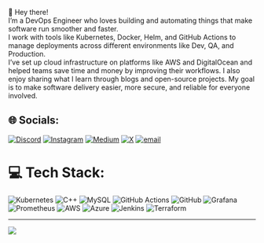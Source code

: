 👋 Hey there!<br> I’m a DevOps Engineer who loves building and automating things that make software run smoother and faster. </br> I work with tools like Kubernetes, Docker, Helm, and GitHub Actions to manage deployments across different environments like Dev, QA, and Production. <br> I’ve set up cloud infrastructure on platforms like AWS and DigitalOcean and helped teams save time and money by improving their workflows. I also enjoy sharing what I learn through blogs and open-source projects. My goal is to make software delivery easier, more secure, and reliable for everyone involved. </br>


## 🌐 Socials:
[![Discord](https://img.shields.io/badge/Discord-%237289DA.svg?logo=discord&logoColor=white)](https://discord.gg/https://discord.gg/XTYhJKDW) [![Instagram](https://img.shields.io/badge/Instagram-%23E4405F.svg?logo=Instagram&logoColor=white)](https://instagram.com/__rohit.27__) [![Medium](https://img.shields.io/badge/Medium-12100E?logo=medium&logoColor=white)](https://medium.com/@Rohit27305) [![X](https://img.shields.io/badge/X-black.svg?logo=X&logoColor=white)](https://x.com/RohitVerma9911) [![email](https://img.shields.io/badge/Email-D14836?logo=gmail&logoColor=white)](mailto:rohitverma27305@gmail.com) 

# 💻 Tech Stack:
![Kubernetes](https://img.shields.io/badge/kubernetes-%23326ce5.svg?style=for-the-badge&logo=kubernetes&logoColor=white) ![C++](https://img.shields.io/badge/c++-%2300599C.svg?style=for-the-badge&logo=c%2B%2B&logoColor=white) ![MySQL](https://img.shields.io/badge/mysql-4479A1.svg?style=for-the-badge&logo=mysql&logoColor=white) ![GitHub Actions](https://img.shields.io/badge/github%20actions-%232671E5.svg?style=for-the-badge&logo=githubactions&logoColor=white) ![GitHub](https://img.shields.io/badge/github-%23121011.svg?style=for-the-badge&logo=github&logoColor=white) ![Grafana](https://img.shields.io/badge/grafana-%23F46800.svg?style=for-the-badge&logo=grafana&logoColor=white) ![Prometheus](https://img.shields.io/badge/Prometheus-E6522C?style=for-the-badge&logo=Prometheus&logoColor=white) ![AWS](https://img.shields.io/badge/AWS-%23FF9900.svg?style=for-the-badge&logo=amazon-aws&logoColor=white) ![Azure](https://img.shields.io/badge/azure-%230072C6.svg?style=for-the-badge&logo=microsoftazure&logoColor=white) ![Jenkins](https://img.shields.io/badge/jenkins-%232C5263.svg?style=for-the-badge&logo=jenkins&logoColor=white) ![Terraform](https://img.shields.io/badge/terraform-%235835CC.svg?style=for-the-badge&logo=terraform&logoColor=white)

---
[![](https://visitcount.itsvg.in/api?id=Rohit27305&icon=0&color=0)](https://visitcount.itsvg.in)

<!-- Proudly created with GPRM ( https://gprm.itsvg.in ) -->
